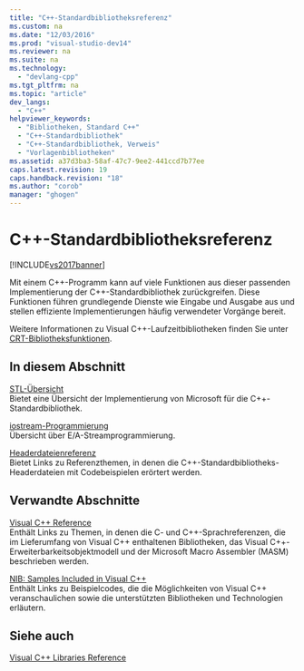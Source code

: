 ```yaml
---
title: "C++-Standardbibliotheksreferenz"
ms.custom: na
ms.date: "12/03/2016"
ms.prod: "visual-studio-dev14"
ms.reviewer: na
ms.suite: na
ms.technology: 
  - "devlang-cpp"
ms.tgt_pltfrm: na
ms.topic: "article"
dev_langs: 
  - "C++"
helpviewer_keywords: 
  - "Bibliotheken, Standard C++"
  - "C++-Standardbibliothek"
  - "C++-Standardbibliothek, Verweis"
  - "Vorlagenbibliotheken"
ms.assetid: a37d3ba3-58af-47c7-9ee2-441ccd7b77ee
caps.latest.revision: 19
caps.handback.revision: "18"
ms.author: "corob"
manager: "ghogen"
---
```

# C++-Standardbibliotheksreferenz
[!INCLUDE[vs2017banner](../assembler/inline/includes/vs2017banner.md)]

Mit einem C\+\+\-Programm kann auf viele Funktionen aus dieser passenden Implementierung der C\+\+\-Standardbibliothek zurückgreifen.  Diese Funktionen führen grundlegende Dienste wie Eingabe und Ausgabe aus und stellen effiziente Implementierungen häufig verwendeter Vorgänge bereit.  
  
 Weitere Informationen zu Visual C\+\+\-Laufzeitbibliotheken finden Sie unter [CRT\-Bibliotheksfunktionen](../c-runtime-library/crt-library-features.md).  
  
## In diesem Abschnitt  
 [STL\-Übersicht](../standard-library/cpp-standard-library-overview.md)  
 Bietet eine Übersicht der Implementierung von Microsoft für die C\+\+\-Standardbibliothek.  
  
 [iostream\-Programmierung](../standard-library/iostream-programming.md)  
 Übersicht über E\/A\-Streamprogrammierung.  
  
 [Headerdateienreferenz](../standard-library/cpp-standard-library-header-files.md)  
 Bietet Links zu Referenzthemen, in denen die C\+\+\-Standardbibliotheks\-Headerdateien mit Codebeispielen erörtert werden.  
  
## Verwandte Abschnitte  
 [Visual C\+\+ Reference](assetId:///1ba03b5c-8229-4f63-b08c-6c12141d6ab1)  
 Enthält Links zu Themen, in denen die C\- und C\+\+\-Sprachreferenzen, die im Lieferumfang von Visual C\+\+ enthaltenen Bibliotheken, das Visual C\+\+\-Erweiterbarkeitsobjektmodell und der Microsoft Macro Assembler \(MASM\) beschrieben werden.  
  
 [NIB: Samples Included in Visual C\+\+](assetId:///c9ec56b3-2bbd-49b4-8a4c-9ed4b78b7a84)  
 Enthält Links zu Beispielcodes, die die Möglichkeiten von Visual C\+\+ veranschaulichen sowie die unterstützten Bibliotheken und Technologien erläutern.  
  
## Siehe auch  
 [Visual C\+\+ Libraries Reference](assetId:///fec23c40-10c0-4857-9cdc-33a3b99b30ae)
